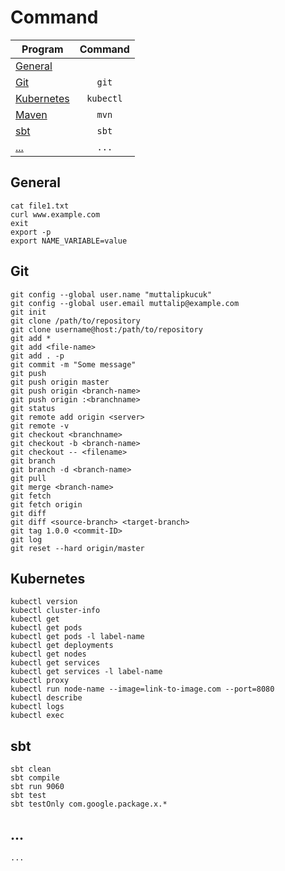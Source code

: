 # Command

| Program                   | Command   |
| ------------------------- |:---------:|
| [General](#general)       |           |
| [Git](#git)               | `git`     |
| [Kubernetes](#kubernetes) | `kubectl` |
| [Maven](#maven)           | `mvn`     |
| [sbt](#sbt)               | `sbt`     |
| [...](#...)               | `...`     |


## General

```
cat file1.txt
curl www.example.com
exit
export -p
export NAME_VARIABLE=value

```


## Git

```
git config --global user.name "muttalipkucuk"
git config --global user.email muttalip@example.com
git init
git clone /path/to/repository
git clone username@host:/path/to/repository
git add *
git add <file-name>
git add . -p
git commit -m "Some message"
git push
git push origin master
git push origin <branch-name>
git push origin :<branchname>
git status
git remote add origin <server>
git remote -v
git checkout <branchname>
git checkout -b <branch-name>
git checkout -- <filename>
git branch
git branch -d <branch-name>
git pull
git merge <branch-name>
git fetch
git fetch origin
git diff
git diff <source-branch> <target-branch>
git tag 1.0.0 <commit-ID>
git log
git reset --hard origin/master
```


## Kubernetes

```
kubectl version
kubectl cluster-info
kubectl get
kubectl get pods
kubectl get pods -l label-name
kubectl get deployments
kubectl get nodes
kubectl get services
kubectl get services -l label-name
kubectl proxy
kubectl run node-name --image=link-to-image.com --port=8080
kubectl describe
kubectl logs
kubectl exec 

```


## sbt

```
sbt clean
sbt compile
sbt run 9060
sbt test
sbt testOnly com.google.package.x.*
```


## ...

```
...
```


